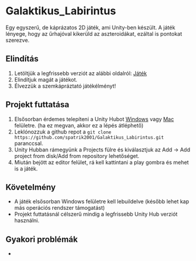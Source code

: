 # Galaktikus_Labirintus
Egy egyszerű, de káprázatos 2D játék, ami Unity-ben készült. A játék lényege, hogy az űrhajóval kikerüld az aszteroidákat, ezáltal is pontokat szerezve.

## Elindítás
1. Letöltjük a legfrissebb verziót az alábbi oldalról: [Játék](https://github.com/spatrik2001/Galaktikus_Labirintus/releases/tag/v1.0.0)
2. Elindítjuk magát a játékot.
3. Élvezzük a szemkápráztató játékélményt!

## Projekt futtatása
1. Elsősorban érdemes telepíteni a Unity Hubot [Windows](https://public-cdn.cloud.unity3d.com/hub/prod/UnityHubSetup.exe) vagy [Mac](https://public-cdn.cloud.unity3d.com/hub/prod/UnityHubSetup.dmg) felületre. (ha ez megvan, akkor ez a lépés átléphető)
2. Leklónozzuk a github repot a `git clone https://github.com/spatrik2001/Galaktikus_Labirintus.git` paranccsal.
3. Unity Hubban rámegyünk a Projects fülre és kiválasztjuk az Add -> Add project from disk/Add from repository lehetőséget.
4. Miután bejött az editor felület, rá kell kattintani a play gombra és mehet is a játék.

## Követelmény
- A játék elsősorban Windows felületre kell lebuildelve (később lehet kap más operációs rendszer támogatást)
- Projekt futtatásnál célszerű mindig a legfrissebb Unity Hub verziót használni.

## Gyakori problémák
-